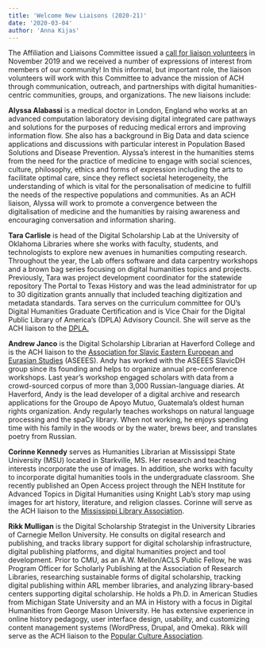 ```yaml
---
title: 'Welcome New Liaisons (2020-21)'
date: '2020-03-04'
author: 'Anna Kijas'
---
```

The Affiliation and Liaisons Committee issued a [call for liaison volunteers](/news/2019/11/call-for-liaison-volunteers/) in November 2019 and we received a number of expressions of interest from members of our community! In this informal, but important role, the liaison volunteers will work with this Committee to advance the mission of ACH through communication, outreach, and partnerships with digital humanities-centric communities, groups, and organizations. The new liaisons include:

**Alyssa Alabassi** is a medical doctor in London, England who works at an advanced computation laboratory devising digital integrated care pathways and solutions for the purposes of reducing medical errors and improving information flow. She also has a background in Big Data and data science applications and discussions with particular interest in Population Based Solutions and Disease Prevention. Alyssa’s interest in the humanities stems from the need for the practice of medicine to engage with social sciences, culture, philosophy, ethics and forms of expression including the arts to facilitate optimal care, since they reflect societal heterogeneity, the understanding of which is vital for the personalisation of medicine to fulfill the needs of the respective populations and communities. As an ACH liaison, Alyssa will work to promote a convergence between the digitalisation of medicine and the humanities by raising awareness and encouraging conversation and information sharing.

**Tara Carlisle** is head of the Digital Scholarship Lab at the University of Oklahoma Libraries where she works with faculty, students, and technologists to explore new avenues in humanities computing research. Throughout the year, the Lab offers software and data carpentry workshops and a brown bag series focusing on digital humanities topics and projects. Previously, Tara was project development coordinator for the statewide repository The Portal to Texas History and was the lead administrator for up to 30 digitization grants annually that included teaching digitization and metadata standards. Tara serves on the curriculum committee for OU’s Digital Humanities Graduate Certification and is Vice Chair for the Digital Public Library of America’s (DPLA) Advisory Council. She will serve as the ACH liaison to the [DPLA.](https://dp.la/)

**Andrew Janco** is the Digital Scholarship Librarian at Haverford College and is the ACH liaison to the [Association for Slavic Eastern European and Eurasian Studies](https://www.aseees.org/) (ASEEES). Andy has worked with the ASEEES SlavicDH group since its founding and helps to organize annual pre-conference workshops. Last year’s workshop engaged scholars with data from a crowd-sourced corpus of more than 3,000 Russian-language diaries. At Haverford, Andy is the lead developer of a digital archive and research applications for the Groupo de Apoyo Mutuo, Guatemala’s oldest human rights organization. Andy regularly teaches workshops on natural language processing and the spaCy library. When not working, he enjoys spending time with his family in the woods or by the water, brews beer, and translates poetry from Russian.

**Corinne Kennedy** serves as Humanities Librarian at Mississippi State University (MSU) located in Starkville, MS. Her research and teaching interests incorporate the use of images. In addition, she works with faculty to incorporate digital humanities tools in the undergraduate classroom. She recently published an Open Access project through the NEH Institute for Advanced Topics in Digital Humanities using Knight Lab’s story map using images for art history, literature, and religion classes. Corinne will serve as the ACH liaison to the [Mississippi Library Association](http://www.misslib.org/).

**Rikk Mulligan** is the Digital Scholarship Strategist in the University Libraries of Carnegie Mellon University. He consults on digital research and publishing, and tracks library support for digital scholarship infrastructure, digital publishing platforms, and digital humanities project and tool development. Prior to CMU, as an A.W. Mellon/ACLS Public Fellow, he was Program Officer for Scholarly Publishing at the Association of Research Libraries, researching sustainable forms of digital scholarship, tracking digital publishing within ARL member libraries, and analyzing library-based centers supporting digital scholarship. He holds a Ph.D. in American Studies from Michigan State University and an MA in History with a focus in Digital Humanities from George Mason University. He has extensive experience in online history pedagogy, user interface design, usability, and customizing content management systems (WordPress, Drupal, and Omeka). Rikk will serve as the ACH liaison to the [Popular Culture Association](https://pcaaca.org/).